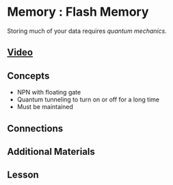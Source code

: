 # Memory : Flash Memory
Storing much of your data requires *quantum mechanics*.

## [Video](https://vimeo.com/1033230293)

## Concepts
- NPN with floating gate
- Quantum tunneling to turn on or off for a long time
- Must be maintained

## Connections

## Additional Materials

## Lesson
